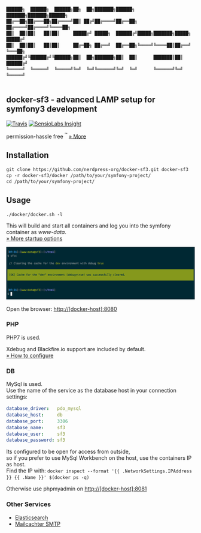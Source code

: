 ```asciidoc
██████╗  ██████╗  ██████╗██╗  ██╗███████╗██████╗       ███████╗███████╗██████╗ 
██╔══██╗██╔═══██╗██╔════╝██║ ██╔╝██╔════╝██╔══██╗      ██╔════╝██╔════╝╚════██╗
██║  ██║██║   ██║██║     █████╔╝ █████╗  ██████╔╝█████╗███████╗█████╗   █████╔╝
██║  ██║██║   ██║██║     ██╔═██╗ ██╔══╝  ██╔══██╗╚════╝╚════██║██╔══╝   ╚═══██╗
██████╔╝╚██████╔╝╚██████╗██║  ██╗███████╗██║  ██║      ███████║██║     ██████╔╝
╚═════╝  ╚═════╝  ╚═════╝╚═╝  ╚═╝╚══════╝╚═╝  ╚═╝      ╚══════╝╚═╝     ╚═════╝ 
                                                                               
```

## docker-sf3 - advanced LAMP setup for symfony3 development

[![Travis](https://img.shields.io/travis/nerdpress-org/docker-sf3.svg?style=flat-square)](https://travis-ci.org/nerdpress-org/docker-sf3)
[![SensioLabs Insight](https://img.shields.io/sensiolabs/i/f1433af6-bcd5-4c76-832e-4b1b05df1577.svg?maxAge=2592000&style=flat-square)](https://insight.sensiolabs.com/projects/f1433af6-bcd5-4c76-832e-4b1b05df1577)

permission-hassle free <sup>:tm:</sup> [» More](/Resources/doc/permissions.md)

## Installation

    git clone https://github.com/nerdpress-org/docker-sf3.git docker-sf3
    cp -r docker-sf3/docker /path/to/your/symfony-project/
    cd /path/to/your/symfony-project/


## Usage

    ./docker/docker.sh -l
    
This will build and start all containers and log you into the symfony container as _www-data_.  
[» More startup options ](Resources/doc/startup.md)

![bash](Resources/doc/bash.png)

Open the browser: [http://[docker-host]:8080](http://[docker-host]:8080) 

### PHP

PHP7 is used.  

Xdebug and Blackfire.io support are included by default.   
[» How to configure](Resources/doc/debug.md) 

### DB

MySql is used.  
Use the name of the service as the database host in your connection settings:

```yml
database_driver:   pdo_mysql
database_host:     db
database_port:     3306
database_name:     sf3
database_user:     sf3
database_password: sf3
```

Its configured to be open for access from outside,  
so if you prefer to use MySql Workbench on the host, use the containers IP as host.  
Find the IP with: `docker inspect --format '{{ .NetworkSettings.IPAddress }} {{ .Name }}' $(docker ps -q)`

Otherwise use phpmyadmin on [http://[docker-host]:8081](http://[docker-host]:8081) 

### Other Services

* [Elasticsearch](Resources/doc/services.md) 
* [Mailcachter SMTP](Resources/doc/services.md) 
